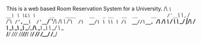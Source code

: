 This is a web based Room Reservation System for a University. 
     /\  _`\                                                  
   __\ \ \L\ \     __    ____     __   _ __   __  __     __   
 /'__`\ \ ,  /   /'__`\ /',__\  /'__`\/\`'__\/\ \/\ \  /'__`\ 
/\  __/\ \ \\ \ /\  __//\__, `\/\  __/\ \ \/ \ \ \_/ |/\  __/ 
\ \____\\ \_\ \_\ \____\/\____/\ \____\\ \_\  \ \___/ \ \____\
 \/____/ \/_/\/ /\/____/\/___/  \/____/ \/_/   \/__/   \/____/
